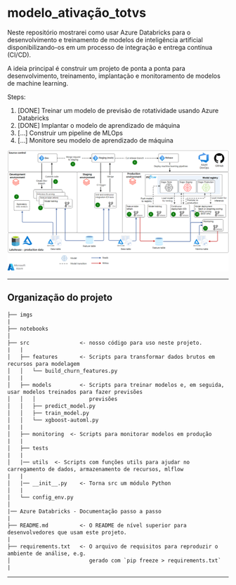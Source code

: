 modelo_ativação_totvs
==============================

Neste repositório mostrarei como usar Azure Databricks para o desenvolvimento e treinamento de modelos de inteligência artificial disponibilizando-os em um processo de integração e entrega contínua (CI/CD).

A ideia principal é construir um projeto de ponta a ponta para desenvolvimento, treinamento, implantação e monitoramento de modelos de machine learning.

Steps: <br>
1. [DONE] Treinar um modelo de previsão de rotatividade usando Azure Databricks
2. [DONE] Implantar o modelo de aprendizado de máquina
3. [...] Construir um pipeline de MLOps
4. [...] Monitore seu modelo de aprendizado de máquina

![Front](imgs/arquitetura_databricks.png)

------------
Organização do projeto
------------

```
├── imgs
|
├── notebooks
│
├── src                <- nosso código para uso neste projeto.
|   |
│   ├── features       <- Scripts para transformar dados brutos em recursos para modelagem
│   │   └── build_churn_features.py
|   |
│   ├── models         <- Scripts para treinar modelos e, em seguida, usar modelos treinados para fazer previsões
│   │   │                 previsões
│   │   ├── predict_model.py
│   │   ├── train_model.py
│   │   └── xgboost-automl.py
|   |
│   ├── monitoring  <- Scripts para monitorar modelos em produção
|   |
│   ├── tests
|   |
│   |── utils  <- Scripts com funções utils para ajudar no carregamento de dados, armazenamento de recursos, mlflow
|   |     
│   |── __init__.py    <- Torna src um módulo Python
│   |
│   └── config_env.py
│ 
|── Azure Databricks - Documentação passo a passo 
|
├── README.md          <- O README de nível superior para desenvolvedores que usam este projeto.
|
├── requirements.txt   <- O arquivo de requisitos para reproduzir o ambiente de análise, e.g.
│                         gerado com `pip freeze > requirements.txt`
|
```
--------